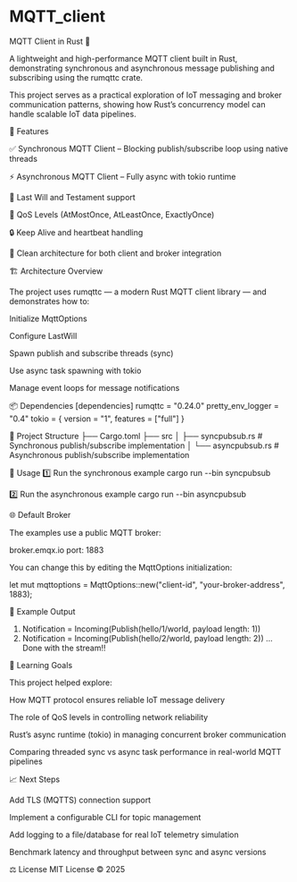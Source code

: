 # MQTT_client

MQTT Client in Rust 🦀

A lightweight and high-performance MQTT client built in Rust, demonstrating synchronous and asynchronous message publishing and subscribing using the rumqttc
crate.

This project serves as a practical exploration of IoT messaging and broker communication patterns, showing how Rust’s concurrency model can handle scalable IoT data pipelines.

🚀 Features

✅ Synchronous MQTT Client – Blocking publish/subscribe loop using native threads

⚡ Asynchronous MQTT Client – Fully async with tokio runtime

💬 Last Will and Testament support

🔁 QoS Levels (AtMostOnce, AtLeastOnce, ExactlyOnce)

🔒 Keep Alive and heartbeat handling

🧩 Clean architecture for both client and broker integration

🏗️ Architecture Overview

The project uses rumqttc
— a modern Rust MQTT client library — and demonstrates how to:

Initialize MqttOptions

Configure LastWill

Spawn publish and subscribe threads (sync)

Use async task spawning with tokio

Manage event loops for message notifications

📦 Dependencies
[dependencies]
rumqttc = "0.24.0"
pretty_env_logger = "0.4"
tokio = { version = "1", features = ["full"] }

🧩 Project Structure
├── Cargo.toml
├── src
│ ├── syncpubsub.rs # Synchronous publish/subscribe implementation
│ └── asyncpubsub.rs # Asynchronous publish/subscribe implementation

🧠 Usage
1️⃣ Run the synchronous example
cargo run --bin syncpubsub

2️⃣ Run the asynchronous example
cargo run --bin asyncpubsub

🌐 Default Broker

The examples use a public MQTT broker:

broker.emqx.io
port: 1883

You can change this by editing the MqttOptions initialization:

let mut mqttoptions = MqttOptions::new("client-id", "your-broker-address", 1883);

🧪 Example Output

1. Notification = Incoming(Publish(hello/1/world, payload length: 1))
2. Notification = Incoming(Publish(hello/2/world, payload length: 2))
   ...
   Done with the stream!!

🧱 Learning Goals

This project helped explore:

How MQTT protocol ensures reliable IoT message delivery

The role of QoS levels in controlling network reliability

Rust’s async runtime (tokio) in managing concurrent broker communication

Comparing threaded sync vs async task performance in real-world MQTT pipelines

📈 Next Steps

Add TLS (MQTTS) connection support

Implement a configurable CLI for topic management

Add logging to a file/database for real IoT telemetry simulation

Benchmark latency and throughput between sync and async versions

⚖️ License
MIT License © 2025
